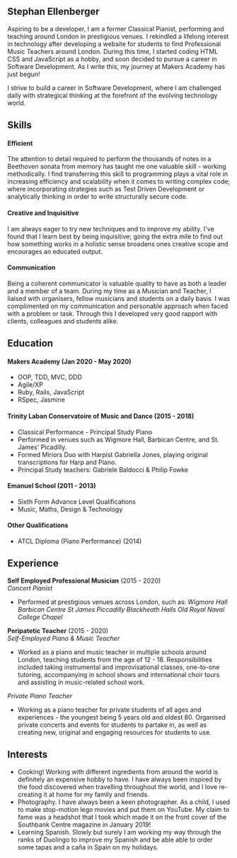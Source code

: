 ## Stephan Ellenberger

Aspiring to be a developer, I am a former Classical Pianist, performing and teaching around London in prestigious venues. I rekindled a lifelong interest in technology after developing a website for students to find Professional Music Teachers around London. During this time, I started coding HTML CSS and JavaScript as a hobby, and soon decided to pursue a career in Software Development. As I write this, my journey at Makers Academy has just begun!

I strive to build a career in Software Development, where I am challenged daily with strategical thinking at the forefront of the evolving technology world.

## Skills

#### Efficient
The attention to detail required to perform the thousands of notes in a Beethoven sonata from memory has taught me one valuable skill - working methodically. I find transferring this skill to programming plays a vital role in increasing efficiency and scalability when it comes to writing complex code; where incorporating strategies such as Test Driven Development or analytically thinking in order to write structurally secure code.

#### Creative and Inquisitive
I am always eager to try new techniques and to improve my ability. I've found that I learn best by being inquisitive; going the extra mile to find out how something works in a holistic sense broadens ones creative scope and encourages an educated output.

#### Communication
Being a coherent communicator is valuable quality to have as both a leader and a member of a team. During my time as a Musician and Teacher, I liaised with organisers, fellow musicians and students on a daily basis.  I was complimented on my communication and personable approach when faced with a problem or task.  Through this I developed very good rapport with clients, colleagues and students alike.

## Education

#### Makers Academy (Jan 2020 - May 2020)

- OOP, TDD, MVC, DDD
- Agile/XP
- Ruby, Rails, JavaScript
- RSpec, Jasmine

#### Trinity Laban Conservatoire of Music and Dance (2015 - 2018)

- Classical Performance - Principal Study Piano
- Performed in venues such as Wigmore Hall, Barbican Centre, and St. James' Picadilly.
- Formed Miriors Duo with Harpist Gabriella Jones, playing original transcriptions for Harp and Piano.
- Principal Study teachers: Gabriele Baldocci & Philip Fowke

#### Emanuel School (2011 - 2013)
- Sixth Form Advance Level Qualifications
- Music, Maths, Design & Technology

#### Other Qualifications

- ATCL Diploma (Piano Performance) (2014)

## Experience

**Self Employed Professional Musician** (2015 - 2020)    
*Concert Pianist*  
- Performed at prestigious venues across London, such as:
  *Wigmore Hall*
  *Barbican Centre*
  *St James Piccadilly*
  *Blackheath Halls*
  *Old Royal Naval College Chapel*

**Peripatetic Teacher** (2015 - 2020)   
*Self-Employed Piano & Music Teacher*  
- Worked as a piano and music teacher in multiple schools around London, teaching students from the age of 12 - 18. Responsibilities included taking instrumental and improvisational classes, one-to-one tutoring, accompanying in school shows and international choir tours and assisting in music-related school work.

*Private Piano Teacher*  
 - Working as a piano teacher for private students of all ages and experiences - the youngest being 5 years old and oldest 80. Organised private concerts and events for students to partake in, as well as creating new, original and engaging resources for students to use.

## Interests

- Cooking! Working with different ingredients from around the world is definitely an expensive hobby to have. I have always been inspired by the food discovered when travelling throughout the world, and I love re-creating it at home for my family and friends.
- Photography. I have always been a keen photographer. As a child, I used to make stop-motion lego movies and put them on YouTube. My claim to fame was a headshot that I took which made it on the front cover of the Southbank Centre magazine in January 2019!
- Learning Spanish. Slowly but surely I am working my way through the ranks of Duolingo to improve my Spanish and be able able to order some tapas and a caña in Spain on my holidays.
